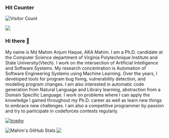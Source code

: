 
### Hit Counter

![Visitor Count](https://profile-counter.glitch.me/mahimanzum/count.svg)

![](https://komarev.com/ghpvc/?username=mahimanzum&color=green)
### Hi there 👋
My name is Md Mahim Anjum Haque, AKA Mahim. I am a Ph.D. candidate at the Computer Science department of Virginia Polytechnique Institute and State University(Vtech). I work on the intersection of Artificial Intelligence and Software Systems. My research concentration is Automation of Software Engineering Systems using Machine Learning. Over the years, I developed tools for program bug fixing, vulnerability detection, and modeling program changes. I am also interested in automatic code generation from Natural Language and Library learning, abstraction from a Domain Specific Language. I work on problems where I can apply the knowledge I gained throughout my Ph.D. career as well as learn new things to embrace new challenges. I am also a competitive programmer by passion and try to participate in codeforces contests regularly.
<!--
**mahimanzum/mahimanzum** is a ✨ _special_ ✨ repository because its `README.md` (this file) appears on your GitHub profile.

Here are some ideas to get you started:

- 🔭 I’m currently working on ...
- 🌱 I’m currently learning ...
- 👯 I’m looking to collaborate on ...
- 🤔 I’m looking for help with ...
- 💬 Ask me about ...
- 📫 How to reach me: ...
- 😄 Pronouns: ...
- ⚡ Fun fact: ...
-->

[![trophy](https://github-profile-trophy.vercel.app/?username=mahimanzum)](https://github.com/ryo-ma/github-profile-trophy)


<img align="left" alt="Mahim's GitHub Stats" src="https://github-readme-stats.vercel.app/api?username=mahimanzum&show_icons=true&hide_border=true" />

<img align="center" src="https://github-readme-streak-stats.herokuapp.com/?user=mahimanzum"/>


